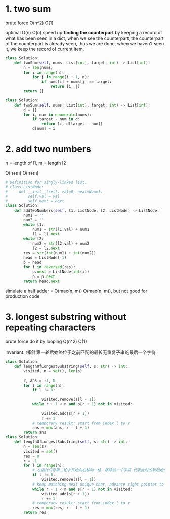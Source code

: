 # 1. two sum

brute force O(n^2) O(1)

optimal O(n) O(n)  speed up **finding the counterpart** by keeping a record of what has been seen in a dict, when we see the counterpart, the counterpart of the counterpart is already seen, thus we are done, when we haven't seen it, we keep the record of current item.

```python
class Solution:
    def twoSum(self, nums: List[int], target: int) -> List[int]:
        n = len(nums)
        for i in range(n):
            for j in range(i + 1, n):
                if nums[i] + nums[j] == target:
                    return [i, j]
        return []

class Solution:
    def twoSum(self, nums: List[int], target: int) -> List[int]:
        d = {}
        for i, num in enumerate(nums):
            if target - num in d:
                return [i, d[target - num]]
            d[num] = i
```



# 2. add two numbers

n = length of l1, m = length l2

O(n+m) O(n+m)

```python
# Definition for singly-linked list.
# class ListNode:
#     def __init__(self, val=0, next=None):
#         self.val = val
#         self.next = next
class Solution:
    def addTwoNumbers(self, l1: ListNode, l2: ListNode) -> ListNode:
        num1 = ''
        num2 = ''
        while l1:
            num1 = str(l1.val) + num1
            l1 = l1.next
        while l2:
            num2 = str(l2.val) + num2
            l2 = l2.next
        res = str(int(num1) + int(num2))
        head = ListNode(-1)
        p = head
        for i in reversed(res):
            p.next = ListNode(int(i))
            p = p.next
        return head.next
```

simulate a half adder = O(max(n, m)) O(max(n, m)), but not good for production code



# 3. longest substring without repeating characters

brute force do it by looping O(n^2) O(1)

invariant: r指针第一轮后始终位于之前匹配的最长无重复子串的最后一个字符

```python
class Solution:
    def lengthOfLongestSubstring(self, s: str) -> int:
        visited, n = set(), len(s)
        
        r, ans = -1, 0
        for l in range(n):
            if l != 0:
                
                visited.remove(s[l - 1])
            while r + 1 < n and s[r + 1] not in visited:
                
                visited.add(s[r + 1])
                r += 1
            # temporary result: start from index l to r
            ans = max(ans, r - l + 1)
        return ans
class Solution:
    def lengthOfLongestSubstring(self, s: str) -> int:
        n = len(s)
        visited = set()
        res = 0
        r = -1
        for l in range(n):
            # 左指针只有第二轮才开始向右移动一格，移除前一个字符 代表此时的新起始位置
            if l != 0:
                visited.remove(s[l - 1])
            # keep matching next unique char, advance right pointer to the unique char
            while r + 1 < n and s[r + 1] not in visited:
                visited.add(s[r + 1])
                r += 1
            # temporary result: start from index l to r
            res = max(res, r - l + 1)
        return res
```

